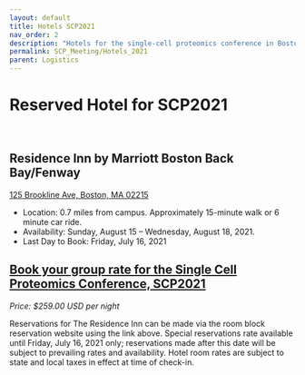 ```yaml
---
layout: default
title: Hotels SCP2021
nav_order: 2
description: "Hotels for the single-cell proteomics conference in Boston"
permalink: SCP_Meeting/Hotels_2021
parent: Logistics
---
```


# Reserved Hotel for SCP2021


&nbsp;


## Residence Inn by Marriott Boston Back Bay/Fenway

[125 Brookline Ave, Boston, MA 02215](https://goo.gl/maps/fvYfkxFp4iFnawMC9)
* Location: 0.7 miles from campus. Approximately 15-minute walk or 6 minute car ride.
* Availability: Sunday, August 15 – Wednesday, August 18, 2021.
* Last Day to Book: Friday, July 16, 2021



## [Book your group rate for the Single Cell Proteomics Conference, SCP2021](https://www.marriott.com/event-reservations/reservation-link.mi?id=1623959624405&key=GRP&app=resvlink)
*Price: $259.00 USD per night*



Reservations for The Residence Inn  can be made via the room block reservation website using the link above. Special reservations rate available until Friday, July 16, 2021 only; reservations made after this date will be subject to prevailing rates and availability. Hotel room rates are subject to state and local taxes in effect at time of check-in.

&nbsp;


&nbsp;


&nbsp;


&nbsp;


&nbsp;


&nbsp;


&nbsp;


&nbsp;



&nbsp;


&nbsp;


&nbsp;


&nbsp;


&nbsp;


&nbsp;


&nbsp;


&nbsp;



&nbsp;


&nbsp;


&nbsp;


&nbsp;


&nbsp;


&nbsp;


&nbsp;


&nbsp;
